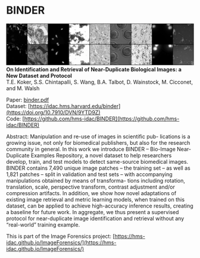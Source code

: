 # BINDER

![train](figures/train.png)
**On Identification and Retrieval of Near-Duplicate Biological Images: a New Dataset and Protocol**<br>
T.E. Koker, S.S. Chintapalli, S. Wang, B.A. Talbot, D. Wainstock, M. Cicconet, and M. Walsh

Paper: [binder.pdf](https://teddykoker.com/docs/binder.pdf)<br>
Dataset: [https://idac.hms.harvard.edu/binder](https://doi.org/10.7910/DVN/9YTD9Z)<br>
Code: [https://github.com/hms-idac/BINDER](https://github.com/hms-idac/BINDER)<br>

Abstract: Manipulation and re-use of images in scientific pub- lications is a growing issue, not only for biomedical publishers, but also for the research community in general. In this work we introduce BINDER – Bio-Image Near-Duplicate Examples Repository, a novel dataset to help researchers develop, train, and test models to detect same-source biomedical images. BINDER contains 7,490 unique image patches – the training set – as well as 1,821 patches – split in validation and test sets – with accompanying manipulations obtained by means of transforma- tions including rotation, translation, scale, perspective transform, contrast adjustment and/or compression artifacts. In addition, we show how novel adaptations of existing image retrieval and metric learning models, when trained on this dataset, can be applied to achieve high-accuracy inference results, creating a baseline for future work. In aggregate, we thus present a supervised protocol for near-duplicate image identification and retrieval without any “real-world” training example.

This is part of the Image Forensics project: [https://hms-idac.github.io/ImageForensics/](https://hms-idac.github.io/ImageForensics/)
